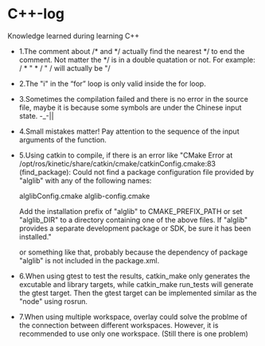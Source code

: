 # C++-log
Knowledge learned during learning C++

- 1.The comment about /* and */ actually find the nearest */ to end the comment. Not matter the */ is in a double quatation or not.
For example: 
/ *  " * / " /
will actually be
"/

- 2.The "i" in the “for” loop is only valid inside the for loop.

- 3.Sometimes the compilation failed and there is no error in the source file, maybe it is because some symbols are under the Chinese input state. -_-||

- 4.Small mistakes matter! Pay attention to the sequence of the input arguments of the function.

- 5.Using catkin to compile, if there is an error like 
"CMake Error at /opt/ros/kinetic/share/catkin/cmake/catkinConfig.cmake:83 (find_package):
  Could not find a package configuration file provided by "alglib" with any
  of the following names:

    alglibConfig.cmake
    alglib-config.cmake

  Add the installation prefix of "alglib" to CMAKE_PREFIX_PATH or set
  "alglib_DIR" to a directory containing one of the above files.  If "alglib"
  provides a separate development package or SDK, be sure it has been
  installed."
  
  or something like that, probably because the dependency of package "alglib" is not included in the package.xml. 
  
- 6.When using gtest to test the results, catkin_make only generates the excutable and library targets, while catkin_make run_tests will generate the gtest target. Then the gtest target can be implemented similar as the "node" using rosrun.

- 7.When using multiple workspace, overlay could solve the problme of the connection between different workspaces. However, it is recommended to use only one workspace. (Still there is one problem)
